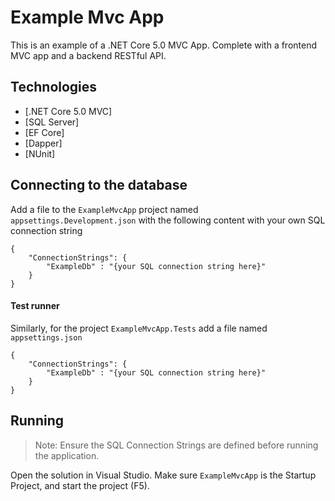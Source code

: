 ﻿# Example Mvc App

This is an example of a .NET Core 5.0 MVC App. Complete with a frontend MVC app and a backend RESTful API.

## Technologies
- [.NET Core 5.0 MVC]
- [SQL Server]
- [EF Core]
- [Dapper]
- [NUnit]


## Connecting to the database
Add a file to the `ExampleMvcApp` project named `appsettings.Development.json` with the following content with your own SQL connection string
```
{
    "ConnectionStrings": {
        "ExampleDb" : "{your SQL connection string here}"
    }
}
```

#### Test runner 
Similarly, for the project `ExampleMvcApp.Tests`  add a file named  `appsettings.json`
```
{
    "ConnectionStrings": {
        "ExampleDb" : "{your SQL connection string here}"
    }
}
```

## Running
>Note: Ensure the SQL Connection Strings are defined before running the application.

Open the solution in Visual Studio. Make sure `ExampleMvcApp` is the Startup Project, and start the project (F5).